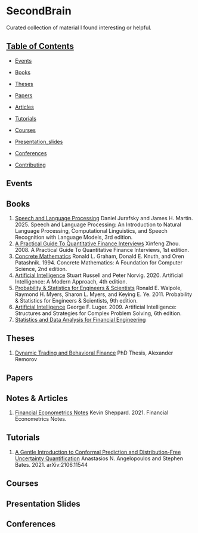# SecondBrain

Curated collection of material I found interesting or helpful.

## [Table of Contents]()

* [Events](#events)

* [Books](#books)

* [Theses](#theses)

* [Papers](#papers)

* [Articles](#articles)

* [Tutorials](#tutorials)

* [Courses](#courses)

* [Presentation_slides](#presentation-slides)

* [Conferences](#conferences)

* [Contributing](#contributing)


## Events


## Books
1. [Speech and Language Processing](https://web.stanford.edu/~jurafsky/slp3/ed3book_Jan25.pdf) Daniel Jurafsky and James H. Martin. 2025. Speech and Language Processing: An Introduction to Natural Language Processing, Computational Linguistics, and Speech Recognition with Language Models, 3rd edition.
2. [A Practical Guide To Quantitative Finance Interviews](https://academyflex.com/wp-content/uploads/2024/03/a-practical-guide-to-quantitative-finance-interviews.pdf)  Xinfeng Zhou. 2008. A Practical Guide To Quantitative Finance Interviews, 1st edition.
3. [Concrete Mathematics](https://seriouscomputerist.atariverse.com/media/pdf/book/Concrete%20Mathematics.pdf) Ronald L. Graham, Donald E. Knuth, and Oren Patashnik. 1994. Concrete Mathematics: A Foundation for Computer Science, 2nd edition.
4. [Artificial Intelligence](https://aima.cs.berkeley.edu/) Stuart Russell and Peter Norvig. 2020. Artificial Intelligence: A Modern Approach, 4th edition.
5. [Probability & Statistics for Engineers & Scientists](https://spada.uns.ac.id/pluginfile.php/221008/mod_resource/content/1/ProbabilityStatistics_for_EngineersScientists%289th_Edition%29_Walpole.pdf) Ronald E. Walpole, Raymond H. Myers, Sharon L. Myers, and Keying E. Ye. 2011. Probability & Statistics for Engineers & Scientists, 9th edition.
6. [Artificial Intelligence](https://www.uoitc.edu.iq/images/documents/informatics-institute/exam_materials/artificial%20intelligence%20structures%20and%20strategies%20for%20%20complex%20problem%20solving.pdf) George F. Luger. 2009. Artificial Intelligence: Structures and Strategies for Complex Problem Solving, 6th edition.
7. [Statistics and Data Analysis for Financial Engineering](https://eprints.ukh.ac.id/id/eprint/213/1/2015_Book_StatisticsAndDataAnalysisForFi.pdf)

## Theses
1. [Dynamic Trading and Behavioral Finance](https://dspace.mit.edu/bitstream/handle/1721.1/107017/970814882-MIT.pdf?sequence=1&isAllowed=y) PhD Thesis, Alexander Remorov

## Papers

## Notes & Articles
1. [Financial Econometrics Notes](https://www.kevinsheppard.com/files/teaching/mfe/notes/financial-econometrics-2020-2021.pdf#page241) Kevin Sheppard. 2021. Financial Econometrics Notes.

## Tutorials
1. [A Gentle Introduction to Conformal Prediction and Distribution-Free Uncertainty Quantification](https://arxiv.org/pdf/2107.07511) Anastasios N. Angelopoulos and Stephen Bates. 2021. arXiv:2106.11544

## Courses

## Presentation Slides

## Conferences
